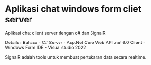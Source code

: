 # Aplikasi chat windows form cliet server
 Aplikasi chat client server dengan c# dan SignalR

 Details :
 Bahasa  - C#
 Server - Asp.Net Core Web API .net 6.0
 Client - Windows Form
 IDE  - Visual studio 2022

 SignalR adalah tools untuk membuat pertukaran data secara realtime.
